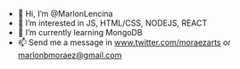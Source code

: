 - 👋 Hi, I’m @MarlonLencina
- 👀 I’m interested in JS, HTML/CSS, NODEJS, REACT
- 🌱 I’m currently learning MongoDB
- 📫 Send me a message in www.twitter.com/moraezarts or marlonbmoraez@gmail.com
